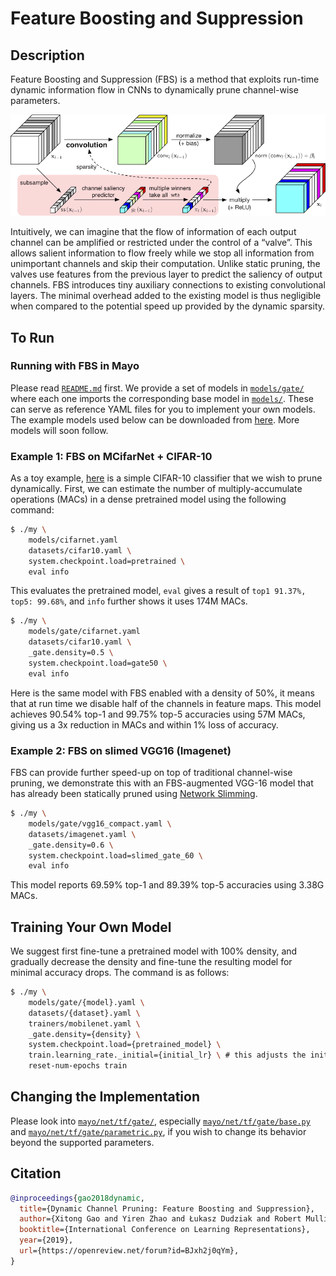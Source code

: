 
# Feature Boosting and Suppression

## Description

Feature Boosting and Suppression (FBS) is a method
that exploits run-time dynamic information flow in CNNs to
dynamically prune channel-wise parameters.

![fbs](fbs.png)

Intuitively,
we can imagine that
the flow of information of each output channel
can be amplified or restricted
under the control of a “valve”.
This allows salient information
to flow freely
while we stop all information
from unimportant channels
and skip their computation.
Unlike static pruning,
the valves use features
from the previous layer
to predict the saliency of output channels.
FBS introduces tiny auxiliary connections
to existing convolutional layers.
The minimal overhead added
to the existing model is thus negligible
when compared to the potential speed up
provided by the dynamic sparsity.

## To Run

### Running with FBS in Mayo

Please read [`README.md`](../README.md) first.
We provide a set of models
in [`models/gate/`](../models/gate/)
where each one imports
the corresponding base model in [`models/`](../models/).
These can serve as reference YAML files
for you to implement your own models.
The example models used below can be downloaded
from [here](https://universityofcambridgecloud-my.sharepoint.com/:f:/g/personal/yaz21_cam_ac_uk/Es4FrWNmJe1ImBgR_T1PyoUB24rlUrSVtOrA1NAaDrYxXg?e=2uZEO6).
More models will soon follow.

### Example 1: FBS on MCifarNet + CIFAR-10

As a toy example,
[here](../models/cifarnet.yaml)
is a simple CIFAR-10 classifier
that we wish to prune dynamically.
First, we can estimate the number
of multiply-accumulate operations (MACs)
in a dense pretrained model
using the following command:
```bash
$ ./my \
    models/cifarnet.yaml
    datasets/cifar10.yaml \
    system.checkpoint.load=pretrained \
    eval info
```
This evaluates the pretrained model,
`eval` gives a result of `top1 91.37%, top5: 99.68%`,
and `info` further shows it uses 174M MACs.

```bash
$ ./my \
    models/gate/cifarnet.yaml
    datasets/cifar10.yaml \
    _gate.density=0.5 \
    system.checkpoint.load=gate50 \
    eval info
```
Here is the same model with FBS enabled
with a density of 50%,
it means that at run time
we disable half of the channels
in feature maps.
This model achieves 90.54% top-1
and 99.75% top-5 accuracies using 57M MACs,
giving us a 3x reduction in MACs
and within 1% loss of accuracy.

### Example 2: FBS on slimed VGG16 (Imagenet)

FBS can provide further speed-up
on top of traditional channel-wise pruning,
we demonstrate this
with an FBS-augmented VGG-16 model
that has already been statically pruned
using [Network Slimming](https://arxiv.org/abs/1708.06519).

```bash
$ ./my \
    models/gate/vgg16_compact.yaml \
    datasets/imagenet.yaml \
    _gate.density=0.6 \
    system.checkpoint.load=slimed_gate_60 \
    eval info
```

This model reports 69.59% top-1
and 89.39% top-5 accuracies
using 3.38G MACs.

## Training Your Own Model

We suggest first
fine-tune a pretrained model with 100% density,
and gradually decrease the density
and fine-tune the resulting model
for minimal accuracy drops.
The command is as follows:
```bash
$ ./my \
    models/gate/{model}.yaml \
    datasets/{dataset}.yaml \
    trainers/mobilenet.yaml \
    _gate.density={density} \
    system.checkpoint.load={pretrained_model} \
    train.learning_rate._initial={initial_lr} \ # this adjusts the initial learning rate
    reset-num-epochs train
```

## Changing the Implementation

Please look into [`mayo/net/tf/gate/`](../mayo/net/tf/gate),
especially [`mayo/net/tf/gate/base.py`](../mayo/net/tf/gate/base.py)
and [`mayo/net/tf/gate/parametric.py`](../mayo/net/tf/gate/parametric.py),
if you wish to change its behavior
beyond the supported parameters.

## Citation

```bibtex
@inproceedings{gao2018dynamic,
  title={Dynamic Channel Pruning: Feature Boosting and Suppression},
  author={Xitong Gao and Yiren Zhao and Łukasz Dudziak and Robert Mullins and Cheng-zhong Xu},
  booktitle={International Conference on Learning Representations},
  year={2019},
  url={https://openreview.net/forum?id=BJxh2j0qYm},
}
```
